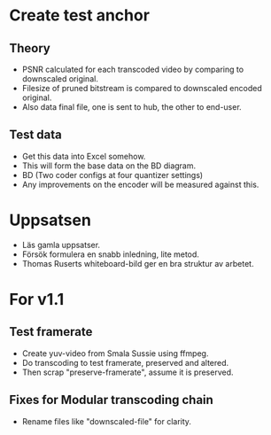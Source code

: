 # Create test anchor

## Theory
- PSNR calculated for each transcoded video by comparing to downscaled original.
- Filesize of pruned bitstream is compared to downscaled encoded original.
- Also data final file, one is sent to hub, the other to end-user.

## Test data
- Get this data into Excel somehow.
- This will form the base data on the BD diagram.
- BD (Two coder configs at four quantizer settings)
- Any improvements on the encoder will be measured against this.


# Uppsatsen
- Läs gamla uppsatser.
- Försök formulera en snabb inledning, lite metod.
- Thomas Ruserts whiteboard-bild ger en bra struktur av arbetet.


# For v1.1

## Test framerate
- Create yuv-video from Smala Sussie using ffmpeg.
- Do transcoding to test framerate, preserved and altered.
- Then scrap "preserve-framerate", assume it is preserved.

## Fixes for Modular transcoding chain
- Rename files like "downscaled-file" for clarity.
